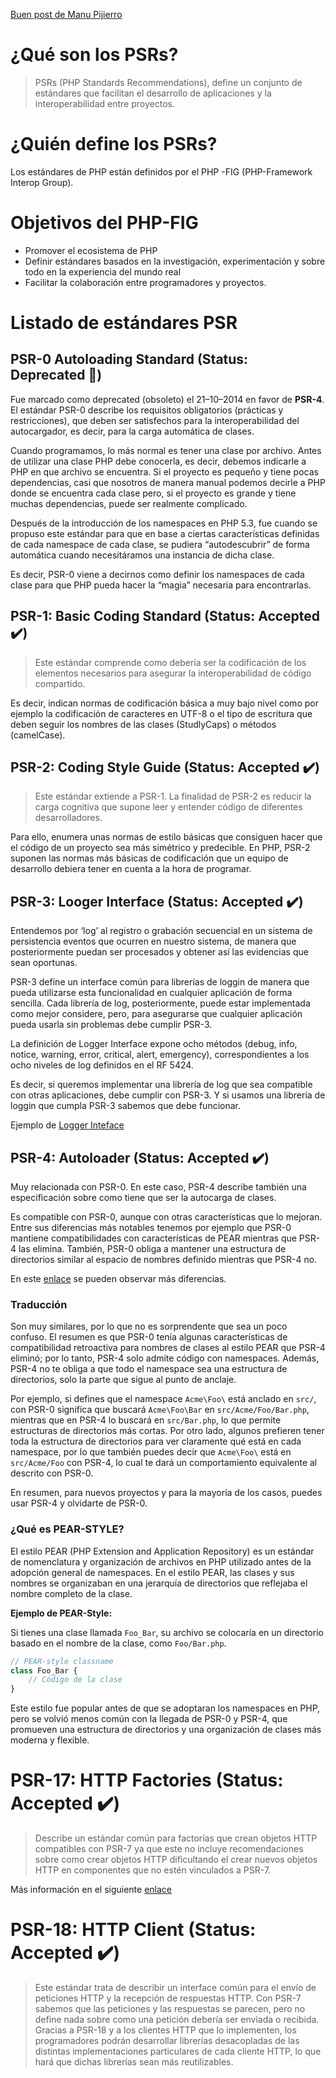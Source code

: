 


[Buen post de Manu Pijierro](https://mpijierro.medium.com/psr-estándares-en-php-ccde7d9014e6#:~:text=PSR-7%3A%20HTTP%20message%20interfaces,la%20base%20del%20desarrollo%20web.)


# ¿Qué son los PSRs?
> PSRs (PHP Standards Recommendations), define un conjunto de estándares que facilitan el desarrollo de aplicaciones y la interoperabilidad entre proyectos.

# ¿Quién define los PSRs?
Los estándares de PHP están definidos por el PHP -FIG (PHP-Framework Interop Group).

# Objetivos del PHP-FIG 
- Promover el ecosistema de PHP
- Definir estándares basados en la investigación, experimentación y sobre todo en la experiencia del mundo real
- Facilitar la colaboración entre programadores y proyectos.


# Listado de estándares PSR

## PSR-0 Autoloading Standard (Status: Deprecated 🛑)
Fue marcado como deprecated (obsoleto) el 21–10–2014 en favor de __PSR-4__. El estándar PSR-0 describe los requisitos obligatorios (prácticas y restricciones), que deben ser satisfechos para la interoperabilidad del autocargador, es decir, para la carga automática de clases.

Cuando programamos, lo más normal es tener una clase por archivo. Antes de utilizar una clase PHP debe conocerla, es decir, debemos indicarle a PHP en que archivo se encuentra. Si el proyecto es pequeño y tiene pocas dependencias, casi que nosotros de manera manual podemos decirle a PHP donde se encuentra cada clase pero, si el proyecto es grande y tiene muchas dependencias, puede ser realmente complicado.

Después de la introducción de los namespaces en PHP 5.3, fue cuando se propuso este estándar para que en base a ciertas características definidas de cada namespace de cada clase, se pudiera “autodescubrir” de forma automática cuando necesitáramos una instancia de dicha clase.

Es decir, PSR-0 viene a decirnos como definir los namespaces de cada clase para que PHP pueda hacer la “magia” necesaria para encontrarlas.

## PSR-1: Basic Coding Standard (Status: Accepted ✔️)
> Este estándar comprende como debería ser la codificación de los elementos necesarios para asegurar la interoperabilidad de código compartido. 

Es decir, indican normas de codificación básica a muy bajo nivel como por ejemplo la codificación de caracteres en UTF-8 o el tipo de escritura que deben seguir los nombres de las clases (StudlyCaps) o métodos (camelCase).

## PSR-2: Coding Style Guide (Status: Accepted ✔️)
> Este estándar extiende a PSR-1. La finalidad de PSR-2 es reducir la carga cognitiva que supone leer y entender código de diferentes desarrolladores.

Para ello, enumera unas normas de estilo básicas que consiguen hacer que el código de un proyecto sea más simétrico y predecible. En PHP, PSR-2 suponen las normas más básicas de codificación que un equipo de desarrollo debiera tener en cuenta a la hora de programar.

## PSR-3: Looger Interface (Status: Accepted ✔️)
Entendemos por ‘log’ al registro o grabación secuencial en un sistema de persistencia eventos que ocurren en nuestro sistema, de manera que posteriormente puedan ser procesados y obtener así las evidencias que sean oportunas.

PSR-3 define un interface común para librerías de loggin de manera que pueda utilizarse esta funcionalidad en cualquier aplicación de forma sencilla. Cada librería de log, posteriormente, puede estar implementada como mejor considere, pero, para asegurarse que cualquier aplicación pueda usarla sin problemas debe cumplir PSR-3.

La definición de Logger Interface expone ocho métodos (debug, info, notice, warning, error, critical, alert, emergency), correspondientes a los ocho niveles de log definidos en el RF 5424.

Es decir, si queremos implementar una librería de log que sea compatible con otras aplicaciones, debe cumplir con PSR-3. Y si usamos una librería de loggin que cumpla PSR-3 sabemos que debe funcionar.

Ejemplo de [Logger Inteface](https://github.com/php-fig/log)


## PSR-4: Autoloader (Status: Accepted ✔️)
Muy relacionada con PSR-0. En este caso, PSR-4 describe también una especificación sobre como tiene que ser la autocarga de clases.

Es compatible con PSR-0, aunque con otras características que lo mejoran. Entre sus diferencias más notables tenemos por ejemplo que PSR-0 mantiene compatibilidades con características de PEAR mientras que PSR-4 las elimina. También, PSR-0 obliga a mantener una estructura de directorios similar al espacio de nombres definido mientras que PSR-4 no.

En este [enlace](https://stackoverflow.com/questions/24868586/what-are-the-differences-between-psr-0-and-psr-4) se pueden observar más diferencias.

### Traducción

Son muy similares, por lo que no es sorprendente que sea un poco confuso. El resumen es que PSR-0 tenía algunas características de compatibilidad retroactiva para nombres de clases al estilo PEAR que PSR-4 eliminó; por lo tanto, PSR-4 solo admite código con namespaces. Además, PSR-4 no te obliga a que todo el namespace sea una estructura de directorios, solo la parte que sigue al punto de anclaje.

Por ejemplo, si defines que el namespace `Acme\Foo\` está anclado en `src/`, con PSR-0 significa que buscará `Acme\Foo\Bar` en `src/Acme/Foo/Bar.php`, mientras que en PSR-4 lo buscará en `src/Bar.php`, lo que permite estructuras de directorios más cortas. Por otro lado, algunos prefieren tener toda la estructura de directorios para ver claramente qué está en cada namespace, por lo que también puedes decir que `Acme\Foo\` está en `src/Acme/Foo` con PSR-4, lo cual te dará un comportamiento equivalente al descrito con PSR-0.

En resumen, para nuevos proyectos y para la mayoría de los casos, puedes usar PSR-4 y olvidarte de PSR-0.

### ¿Qué es PEAR-STYLE?

El estilo PEAR (PHP Extension and Application Repository) es un estándar de nomenclatura y organización de archivos en PHP utilizado antes de la adopción general de namespaces. En el estilo PEAR, las clases y sus nombres se organizaban en una jerarquía de directorios que reflejaba el nombre completo de la clase.

**Ejemplo de PEAR-Style:**

Si tienes una clase llamada `Foo_Bar`, su archivo se colocaría en un directorio basado en el nombre de la clase, como `Foo/Bar.php`.

```php
// PEAR-style classname
class Foo_Bar {
    // Código de la clase
}
```

Este estilo fue popular antes de que se adoptaran los namespaces en PHP, pero se volvió menos común con la llegada de PSR-0 y PSR-4, que promueven una estructura de directorios y una organización de clases más moderna y flexible.


# PSR-17: HTTP Factories (Status: Accepted ✔️)
> Describe un estándar común para factorías que crean objetos HTTP compatibles con PSR-7 ya que este no incluye recomendaciones sobre como crear objetos HTTP dificultando el crear nuevos objetos HTTP en componentes que no estén vinculados a PSR-7.

Más información en el siguiente [enlace](https://www.php-fig.org/psr/psr-17/meta/)

# PSR-18: HTTP Client (Status: Accepted ✔️)
> Este estándar trata de describir un interface común para el envío de peticiones HTTP y la recepción de respuestas HTTP.
Con PSR-7 sabemos que las peticiones y las respuestas se parecen, pero no define nada sobre como una petición debería ser enviada o recibida. Gracias a PSR-18 y a los clientes HTTP que lo implementen, los programadores podrán desarrollar librerías desacopladas de las distintas implementaciones particulares de cada cliente HTTP, lo que hará que dichas librerías sean más reutilizables.
